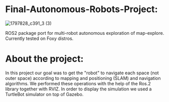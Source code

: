 # Final-Autonomous-Robots-Project:
![1797828_c391_3 (3)](https://user-images.githubusercontent.com/73976733/179217929-e384055e-46cf-44dc-b9ee-01a367a8aaa7.jpg)

ROS2 package port for multi-robot autonomous exploration of map-explore. Currently tested on Foxy distros.
# About the project:
In this project our goal was to get the "robot" to navigate each space (not outer space) according to mapping and positioning (SLAM) and navigation algorithms.
We performed these operations with the help of the Ros.2 library together with RVIZ.
In order to display the simulation we used a TurtleBot simulator on top of Gazebo.



